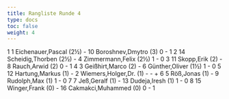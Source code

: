 ```yaml
---
title: Rangliste Runde 4
type: docs
toc: false
weight: 4
---
```


<runde>
1	1	Eichenauer,Pascal		(2½)	-	10	Boroshnev,Dmytro		(3)	0	-	1	 
2	14	Scheidig,Thorben		(2½)	-	4	Zimmermann,Felix		(2½)	1	-	0	 
3	11	Skopp,Erik		(2)	-	8	Rauch,Arwid		(2)	0	-	1	 
4	3	Geißhirt,Marco		(2)	-	6	Günther,Oliver		(1½)	1	-	0	 
5	12	Hartung,Markus		(1)	-	2	Wiemers,Holger,Dr.		(1)	-	-	+	 
6	5	Röß,Jonas		(1)	-	9	Rudolph,Max		(1)	1	-	0	 
7	7	Jeß,Geralf		(1)	-	13	Dudeja,Iresh		(1)	1	-	0	 
8	15	Winger,Frank		(0)	-	16	Cakmakci,Muhammed		(0)	0	-	1	 
</runde>